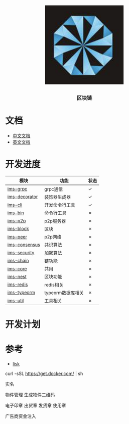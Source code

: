 <h1 align="center">
  <a href="libp2p.io"><img width="250" src="https://github.com/iwe7/nestchain/blob/master/static/logo/logo.png" /></a>
</h1>
<h3 align="center">区块链</h3>

# 文档

- [中文文档](./docs/cn/README.md)
- [英文文档](./docs/en/README.md)

# 开发进度

| 模块                                                  | 功能           | 状态 |
|-----------------------------------------------------|--------------|----|
| [ims-grpc](./packages/ims-grpc)                     | grpc通信       | ✓  |
| [ims-decorator](./packages/ims-decorator)           | 装饰器生成器       | ✓  |
| [ims-cli](./packages/ims-cli)                       | 开发命令行工具      | ✓  |
| [ims-bin](./packages/ims-bin)                       | 命令行工具        | ✗  |
| [ims-p2p](./packages/ims-p2p)                       | p2p服务器        | ✗  |
| [ims-block](./packages/ims-block/README.md)         | 区块           | ✗  |
| [ims-peer](./packages/ims-peer/README.md)           | p2p网络        | ✗  |
| [ims-consensus](./packages/ims-consensus/README.md) | 共识算法         | ✗  |
| [ims-security](./packages/ims-security/README.md)   | 加密算法         | ✗  |
| [ims-chain](./packages/ims-chain/README.md)         | 链功能          | ✗  |
| [ims-core](./packages/ims-core/README.md)           | 共用           | ✗  |
| [ims-nest](./packages/ims-nest/README.md)           | 区块功能         | ✗  |
| [ims-redis](./packages/ims-redis/README.md)         | redis相关      | ✗  |
| [ims-typeorm](./packages/ims-typeorm/README.md)     | typeorm数据库相关 | ✗  |
| [ims-util](./packages/ims-util/README.md)           | 工具相关         | ✗  |

# 开发计划


# 参考
- [lisk](https://github.com/LiskHQ/lisk)


curl -sSL https://get.docker.com/ | sh

实名

物件管理
生成物件二维码

电子印章
出货章 发货章 使用章

广告商资金注入
